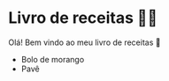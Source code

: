 # Livro de receitas :woman_cook:

Olá! Bem vindo ao meu livro de receitas :wave:



- Bolo de morango 
- Pavê
